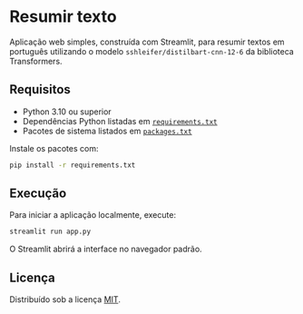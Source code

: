 # Resumir texto

Aplicação web simples, construída com Streamlit, para resumir textos em
português utilizando o modelo `sshleifer/distilbart-cnn-12-6` da
biblioteca Transformers.

## Requisitos

- Python 3.10 ou superior
- Dependências Python listadas em [`requirements.txt`](requirements.txt)
- Pacotes de sistema listados em [`packages.txt`](packages.txt)

Instale os pacotes com:

```bash
pip install -r requirements.txt
```

## Execução

Para iniciar a aplicação localmente, execute:

```bash
streamlit run app.py
```

O Streamlit abrirá a interface no navegador padrão.

## Licença

Distribuído sob a licença [MIT](LICENSE).

